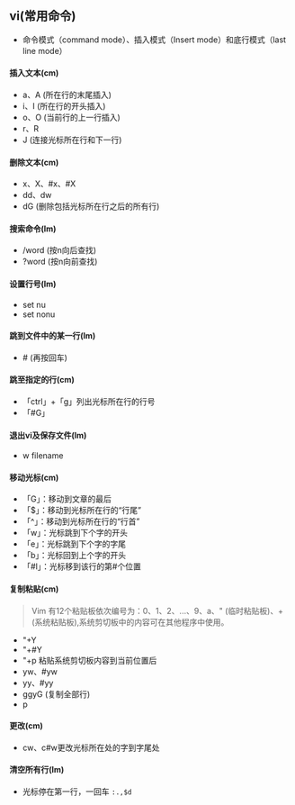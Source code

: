 ## vi(常用命令)
- 命令模式（command mode）、插入模式（Insert mode）和底行模式（last line mode）

#### 插入文本(cm)
- a、A (所在行的末尾插入)
- i、I (所在行的开头插入)
- o、O (当前行的上一行插入)
- r、R
- J (连接光标所在行和下一行)

#### 删除文本(cm)
- x、X、#x、#X
- dd、dw
- dG (删除包括光标所在行之后的所有行)

#### 搜索命令(lm)
- /word (按n向后查找)
- ?word (按n向前查找)

#### 设置行号(lm)
- set nu
- set nonu

#### 跳到文件中的某一行(lm)
- \# (再按回车)

#### 跳至指定的行(cm)
- 「ctrl」+「g」列出光标所在行的行号
- 「#G」

#### 退出vi及保存文件(lm)
- w filename

#### 移动光标(cm)
- 「G」：移动到文章的最后
- 「$」：移动到光标所在行的“行尾”
- 「^」：移动到光标所在行的“行首”
- 「w」：光标跳到下个字的开头
- 「e」：光标跳到下个字的字尾
- 「b」：光标回到上个字的开头
- 「#l」：光标移到该行的第#个位置

#### 复制粘贴(cm)
>Vim 有12个粘贴板依次编号为：0、1、2、...、9、a、" (临时粘贴板)、+ (系统粘贴板),系统剪切板中的内容可在其他程序中使用。

- "+Y
- "+#Y
- "+p 粘贴系统剪切板内容到当前位置后
- yw、#yw
- yy、#yy
- ggyG (复制全部行)
- p

#### 更改(cm)
- cw、c#w更改光标所在处的字到字尾处

#### 清空所有行(lm)

- 光标停在第一行，一回车   `:.,$d`